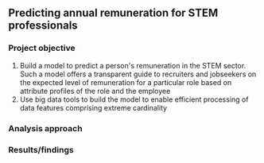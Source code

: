 ## Predicting annual remuneration for STEM professionals

### Project objective

1. Build a model to predict a person's remuneration in the STEM sector. Such a model offers a transparent guide to recruiters and jobseekers on the expected level of remuneration for a particular role based on attribute profiles of the role and the employee
2. Use big data tools to build the model to enable efficient processing of data features comprising extreme cardinality
  
### Analysis approach

### Results/findings


